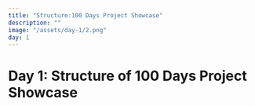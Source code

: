 ```yaml
---
title: "Structure:100 Days Project Showcase"
description: ""
image: "/assets/day-1/2.png"
day: 1
---
```


# Day 1: Structure of 100 Days Project Showcase
